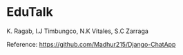 # EduTalk
K. Ragab, I.J Timbungco, N.K Vitales, S.C Zarraga

Reference:
https://github.com/Madhur215/Django-ChatApp
